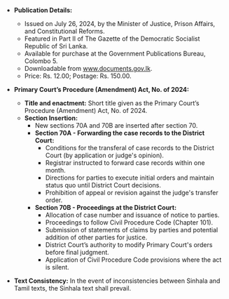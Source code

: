 - **Publication Details:**
  - Issued on July 26, 2024, by the Minister of Justice, Prison Affairs, and Constitutional Reforms.
  - Featured in Part II of The Gazette of the Democratic Socialist Republic of Sri Lanka.
  - Available for purchase at the Government Publications Bureau, Colombo 5.
  - Downloadable from www.documents.gov.lk.
  - Price: Rs. 12.00; Postage: Rs. 150.00.

- **Primary Court’s Procedure (Amendment) Act, No. of 2024:**
  - **Title and enactment:** Short title given as the Primary Court’s Procedure (Amendment) Act, No. of 2024.
  - **Section Insertion:**
    - New sections 70A and 70B are inserted after section 70.
    - **Section 70A - Forwarding the case records to the District Court:**
      - Conditions for the transferal of case records to the District Court (by application or judge's opinion).
      - Registrar instructed to forward case records within one month.
      - Directions for parties to execute initial orders and maintain status quo until District Court decisions.
      - Prohibition of appeal or revision against the judge's transfer order.
    - **Section 70B - Proceedings at the District Court:**
      - Allocation of case number and issuance of notice to parties.
      - Proceedings to follow Civil Procedure Code (Chapter 101).
      - Submission of statements of claims by parties and potential addition of other parties for justice.
      - District Court’s authority to modify Primary Court's orders before final judgment.
      - Application of Civil Procedure Code provisions where the act is silent.

- **Text Consistency:** In the event of inconsistencies between Sinhala and Tamil texts, the Sinhala text shall prevail.